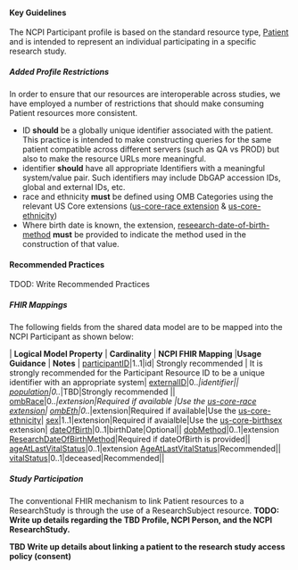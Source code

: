 #### Key Guidelines
The NCPI Participant profile is based on the standard resource type, [Patient](https://hl7.org/fhir/R4B/patient.html) and is intended to represent an individual participating in a specific research study. 

##### Added Profile Restrictions
In order to ensure that our resources are interoperable across studies, we have employed a number of restrictions that should make consuming Patient resources more consistent.

* ID **should** be a globally unique identifier associated with the patient. This practice is intended to make constructing queries for the same patient compatible across different servers (such as QA vs PROD) but also to make the resource URLs more meaningful. 
* identifier **should** have all appropriate Identifiers with a meaningful system/value pair. Such identifiers may include DbGAP accession IDs, global and external IDs, etc. 
* race and ethnicity **must** be defined using OMB Categories using the relevant US Core extensions ([us-core-race extension](https://hl7.org/fhir/us/core/STU7/StructureDefinition-us-core-race.html) & [us-core-ethnicity](https://hl7.org/fhir/us/core/STU7/StructureDefinition-us-core-ethnicity.html))
* Where birth date is known, the extension, [reseearch-date-of-birth-method](StructureDefinition-research-date-of-birth-method.html) **must** be provided to indicate the method used in the construction of that value.  

#### Recommended Practices
TDOD: Write Recommended Practices

##### FHIR Mappings
The following fields from the shared data model are to be mapped into the NCPI Participant as shown below:

| **Logical Model Property** | **Cardinality** |  **NCPI FHIR Mapping** |**Usage Guidance** | **Notes** |
[participantID](StructureDefinition-SharedDataModelResearchParticipant-definitions.html#diff_SharedDataModelResearchParticipant.participantID)|1..1|id| Strongly recommended | It is strongly recommended for the Participant Resource ID to be a unique identifier with an appropriate system|
[externalID](StructureDefinition-SharedDataModelResearchParticipant-definitions.html#diff_SharedDataModelResearchParticipant.externalID)|0..*|identifier||
[population](StructureDefinition-SharedDataModelResearchParticipant-definitions.html#diff_SharedDataModelResearchParticipant.population)|0..*|TBD|Strongly recommended ||
[ombRace](StructureDefinition-SharedDataModelResearchParticipant-definitions.html#diff_SharedDataModelResearchParticipant.ombRace)|0..*|extension|Required if available |Use the [us-core-race extension](https://hl7.org/fhir/us/core/STU7/StructureDefinition-us-core-race.html)|
[ombEth](StructureDefinition-SharedDataModelResearchParticipant-definitions.html#diff_SharedDataModelResearchParticipant.ombEth)|0..*|extension|Required if available|Use the [us-core-ethnicity](https://hl7.org/fhir/us/core/STU7/StructureDefinition-us-core-ethnicity.html)|
[sex](StructureDefinition-SharedDataModelResearchParticipant-definitions.html#diff_SharedDataModelResearchParticipant.sex)|1..1|extension|Required if avaialble|Use the [us-core-birthsex](https://hl7.org/fhir/us/core/STU7/StructureDefinition-us-core-birthsex.html) extension|
[dateOfBirth](StructureDefinition-SharedDataModelResearchParticipant-definitions.html#diff_SharedDataModelResearchParticipant.dateOfBirth)|0..1|birthDate|Optional||
[dobMethod](StructureDefinition-SharedDataModelResearchParticipant-definitions.html#diff_SharedDataModelResearchParticipant.dobMethod)|0..1|extension [ResearchDateOfBirthMethod](StructureDefinition-research-date-of-birth-method.html)|Required if dateOfBirth is provided||
[ageAtLastVitalStatus](StructureDefinition-SharedDataModelResearchParticipant-definitions.html#diff_SharedDataModelResearchParticipant.ageAtLastVitalStatus)|0..1|extension [AgeAtLastVitalStatus](StructureDefinition-research-age-at-last-vital-status.html)|Recommended||
[vitalStatus](StructureDefinition-SharedDataModelResearchParticipant-definitions.html#diff_SharedDataModelResearchParticipant.vitalStatus)|0..1|deceased|Recommended||

##### Study Participation
The conventional FHIR mechanism to link Patient resources to a ResearchStudy is through the use of a ResearchSubject resource. **TODO: Write up details regarding the TBD Profile, NCPI Person, and the NCPI ResearchStudy.**

**TBD Write up details about linking a patient to the research study access policy (consent)**